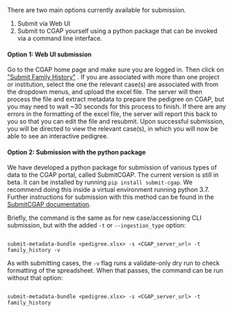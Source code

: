 There are two main options currently available for submission.

1.	Submit via Web UI
2.	Submit to CGAP yourself using a python package that
 can be invoked via a command line interface.

#### Option 1: Web UI submission

Go to the CGAP home page and make sure you are logged in.
 Then click on [\"Submit Family History\"](/search/?type=IngestionSubmission&currentAction=add&submissionType=Family+History)
. If you are associated with more than one project or
 institution, select the one the relevant case(s) are
 associated with from the dropdown menus, and upload the
 excel file. The server will then process the file and
 extract metadata to prepare the pedigree on CGAP, but
 you may need to wait ~30 seconds for this process to finish.
 If there are any errors in the formatting of the excel file,
 the server will report this back to you so that you can
 edit the file and resubmit. Upon successful submission, you
 will be directed to view the relevant case(s), in which you
 will now be able to see an interactive pedigree.

#### Option 2: Submission with the python package

We have developed a python package for submission of
 various types of data to the CGAP portal, called
 SubmitCGAP. The current version is still in beta. It can be
 installed by running `pip install submit-cgap`. We
 recommend doing this inside a virtual environment running
 python 3.7. Further instructions for submission with this
 method can be found in the [SubmitCGAP documentation](https://submitcgap.readthedocs.io/en/latest/getting_started.html#family-history).

Briefly, the command is the same as for new case/accessioning CLI submission, but
 with the added `-t` or `--ingestion_type` option:

```

submit-metadata-bundle <pedigree.xlsx> -s <CGAP_server_url> -t family_history -v

```

As with submitting cases, the `-v` flag runs a validate-only dry run to check formatting of the spreadsheet.
 When that passes, the command can be run without that option:

```

submit-metadata-bundle <pedigree.xlsx> -s <CGAP_server_url> -t family_history

```
